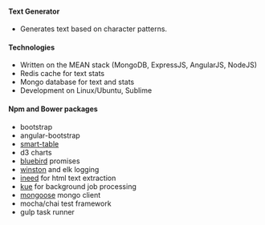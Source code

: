 #### Text Generator

* Generates text based on character patterns.

#### Technologies
* Written on the MEAN stack (MongoDB, ExpressJS, AngularJS, NodeJS) 
* Redis cache for text stats
* Mongo database for text and stats
* Development on Linux/Ubuntu, Sublime

#### Npm and Bower packages
* bootstrap
* angular-bootstrap
* [smart-table][5]
* d3 charts
* [bluebird][4] promises
* [winston][3] and elk logging
* [ineed][1] for html text extraction
* [kue][2] for background job processing
* [mongoose][6] mongo client
* mocha/chai test framework
* gulp task runner
        
[1]: https://www.npmjs.com/package/ineed
[2]: https://www.npmjs.com/package/kue
[3]: https://www.npmjs.com/package/winston
[4]: https://www.npmjs.com/package/bluebird
[5]: https://www.npmjs.com/package/angular-smart-table
[6]: https://www.npmjs.com/package/mongoose


